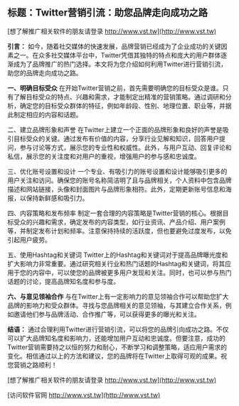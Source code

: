 ## **标题：Twitter营销引流：助您品牌走向成功之路**

[想了解推广相关软件的朋友请登录 http://www.vst.tw](http://www.vst.tw)

**引言：**
如今，随着社交媒体的快速发展，品牌营销已经成为了企业成功的关键因素之一。在众多社交媒体平台中，Twitter凭借其独特的特点和庞大的用户群体逐渐成为了品牌推广的热门选择。本文将为您介绍如何利用Twitter进行营销引流，助您的品牌走向成功之路。

**一、明确目标受众**
在开始Twitter营销之前，首先需要明确您的目标受众是谁。只有了解目标受众的特点、兴趣和需求，才能制定出精准的营销策略。通过调研和分析，确定您的目标受众群体的特征，例如年龄段、性别、地理位置、职业等，并据此制定相应的内容和话题。

二、建立品牌形象和声誉
在Twitter上建立一个正面的品牌形象和良好的声誉是吸引目标受众的关键。通过发布有价值的内容，分享行业见解和知识，回答用户提问，参与讨论等方式，展示您的专业性和权威性。此外，与用户互动、回复评论和私信，展示您的关注度和对用户的重视，增强用户的参与感和忠诚度。

三、优化账号设置和设计
一个专业、有吸引力的账号设置和设计能够吸引更多的用户关注和访问。确保您的账号名称简洁明了且与品牌相关，个人资料中包含品牌描述和网站链接，头像和封面图片与品牌形象相符。此外，定期更新账号信息和海报，以保持新鲜感和吸引力。

四、内容策略和发布频率
制定一套合理的内容策略是Twitter营销的核心。根据目标受众的兴趣和需求，确定发布的内容类型，如行业资讯、产品介绍、用户案例等，并制定发布计划和频率。注意保持持续的活跃度，但也要避免过度发布，以免引起用户疲劳。

五、使用Hashtag和关键词
Twitter上的Hashtag和关键词对于提高品牌曝光度和扩大影响力非常重要。通过研究相关行业和热门话题的Hashtag和关键词，将其应用于您的内容中，可以使您的品牌被更多用户发现和关注。同时，也可以参与热门话题的讨论，提高品牌知名度和参与度。

**六、与意见领袖合作**
与在Twitter上有一定影响力的意见领袖合作可以帮助您扩大品牌的影响力和受众群体。寻找与您品牌相关的意见领袖，与其建立合作关系，例如邀请他们参与品牌活动、合作推广等，可以获得更多的曝光和关注。

**结语：**
通过合理利用Twitter进行营销引流，可以将您的品牌引向成功之路。不仅可以扩大品牌知名度和影响力，还能增加用户互动和忠诚度。但要注意，成功的Twitter营销需要持之以恒的努力和耐心，不断学习和调整策略，适应用户需求的变化。相信通过以上的方法和建议，您的品牌将在Twitter上取得可观的成果。祝您营销之路顺利！

[想了解推广相关软件的朋友请登录 http://www.vst.tw](http://www.vst.tw)


[访问软件官网 http://www.vst.tw](http://www.vst.tw)
